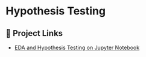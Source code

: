 # Hypothesis Testing

## 🔗 Project Links
- [EDA and Hypothesis Testing on Jupyter Notebook](Hypothesis_Testing_with_Soccer_Matches.ipynb)
